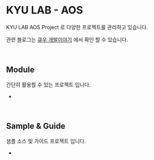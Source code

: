 # KYU LAB - AOS

KYU LAB AOS Project 로 다양한 프로젝트를 관리하고 있습니다.

관련 블로그는 [큐우 개발이야기](https://faith-developer.tistory.com/) 에서 확인 할 수 있습니다.

<br/>

## Module

간단히 활용할 수 있는 프로젝트 입니다.

* 

<br/>

## Sample & Guide

샘플 소스 및 가이드 프로젝트 입니다.

* 
